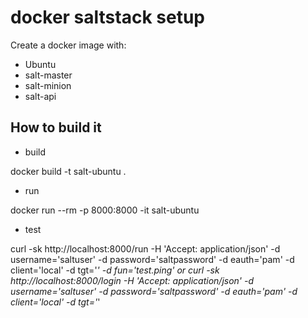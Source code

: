 # docker saltstack setup

Create a docker image with:

- Ubuntu
- salt-master
- salt-minion
- salt-api

## How to build it

- build

docker build -t salt-ubuntu .

- run

docker run --rm -p 8000:8000 -it salt-ubuntu

- test

curl -sk http://localhost:8000/run -H 'Accept: application/json' -d username='saltuser' -d password='saltpassword' -d eauth='pam' -d client='local' -d tgt='*' -d fun='test.ping'
or
curl -sk http://localhost:8000/login -H 'Accept: application/json' -d username='saltuser' -d password='saltpassword' -d eauth='pam' -d client='local' -d tgt='*'
